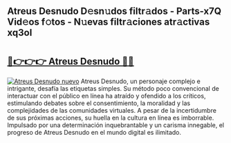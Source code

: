 ## Atreus Desnudo D𝚎sn𝚞dos filtr𝚊dos - Parts-x7Q Vid𝚎os f𝚘tos - N𝚞evas filtr𝚊ciones atr𝚊ctivas xq3oI

# <h2><a href="http://mb2sio.tromn.icu/?c=Atreus+Desnudo">🔗👉👉👉 Atreus Desnudo 🔗🔗</a></h2>

[![Atreus Desnudo nuevo](https://i.imgur.com/pEAQMta.gif)](http://mb2sio.tromn.icu/?c=Atreus+Desnudo)
Atreus Desnudo, un personaje complejo e intrigante, desafía las etiquetas simples. Su método poco convencional de interactuar con el público en línea ha atraído y ofendido a los críticos, estimulando debates sobre el consentimiento, la moralidad y las complejidades de las comunidades virtuales. A pesar de la incertidumbre de sus próximas acciones, su huella en la cultura en línea es imborrable. Impulsado por una determinación inquebrantable y un carisma innegable, el progreso de Atreus Desnudo en el mundo digital es ilimitado.
